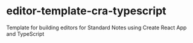# editor-template-cra-typescript
Template for building editors for Standard Notes using Create React App and TypeScript
